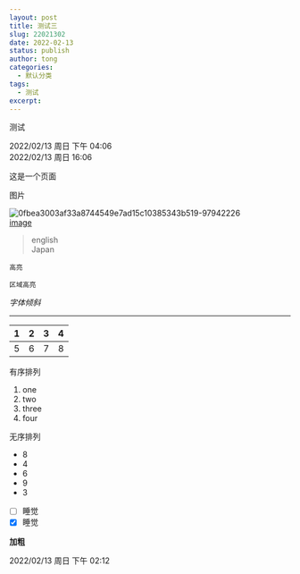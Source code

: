 ```yaml
---
layout: post
title: 测试三
slug: 22021302
date: 2022-02-13
status: publish
author: tong
categories: 
  - 默认分类
tags: 
  - 测试
excerpt: 
---
```


 测试    

2022/02/13 周日 下午 04:06  
2022/02/13 周日 16:06
  
这是一个页面  
  
图片   
 
![0fbea3003af33a8744549e7ad15c10385343b519-97942226](https://cdn.jsdelivr.net/gh/shuiwudengli/images@master/0fbea3003af33a8744549e7ad15c10385343b519-97942226.jugyenixz8w.jpg)  
[image](https://cdn.jsdelivr.net/gh/shuiwudengli/images@master/0fbea3003af33a8744549e7ad15c10385343b519-97942226.jugyenixz8w.jpg)  
  
> english  
> Japan  
    
  `高亮`  
  ```
区域高亮
```
*字体倾斜*  
  
***
 | 1 | 2 | 3 | 4 | 
 | :------: | :------: | :------: | :------: | 
 | 5 | 6 | 7 | 8 |       
    
    
有序排列
1. one  
2. two  
3. three  
4. four      
  
无序排列    
- 8  
- 4  
- 6 
- 9
- 3   
   
    
    
  
- [ ] 睡觉
- [x]  睡觉  
  
**加粗**    
    
  


 
       

 

2022/02/13 周日 下午 02:12
